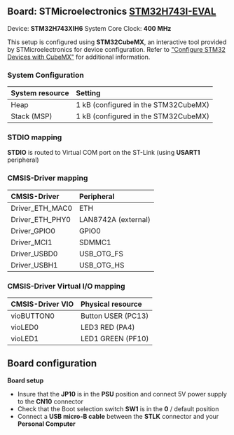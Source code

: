 Board: STMicroelectronics [STM32H743I-EVAL](https://www.st.com/en/evaluation-tools/stm32h743i-eval.html)
------------------------------------------

Device: **STM32H743XIH6**
System Core Clock: **400 MHz**

This setup is configured using **STM32CubeMX**, an interactive tool provided by STMicroelectronics for device configuration.
Refer to ["Configure STM32 Devices with CubeMX"](https://github.com/Open-CMSIS-Pack/cmsis-toolbox/blob/main/docs/CubeMX.md) for additional information.

### System Configuration

| System resource   | Setting
|:------------------|:--------------------------------------
| Heap              | 1 kB (configured in the STM32CubeMX)
| Stack (MSP)       | 1 kB (configured in the STM32CubeMX)

### STDIO mapping

**STDIO** is routed to Virtual COM port on the ST-Link (using **USART1** peripheral)

### CMSIS-Driver mapping

| CMSIS-Driver      | Peripheral
|:------------------|:--------------------------------------
| Driver_ETH_MAC0   | ETH
| Driver_ETH_PHY0   | LAN8742A (external)
| Driver_GPIO0      | GPIO0
| Driver_MCI1       | SDMMC1
| Driver_USBD0      | USB_OTG_FS
| Driver_USBH1      | USB_OTG_HS

### CMSIS-Driver Virtual I/O mapping

| CMSIS-Driver VIO  | Physical resource
|:------------------|:--------------------------------------
| vioBUTTON0        | Button USER (PC13)
| vioLED0           | LED3 RED    (PA4)
| vioLED1           | LED1 GREEN  (PF10)

## Board configuration
**Board setup**
  - Insure that the **JP10** is in the **PSU** position and connect 5V power supply to the **CN10** connector
  - Check that the Boot selection switch **SW1** is in the **0** / default position
  - Connect a **USB micro-B cable** between the **STLK** connector and your **Personal Computer**
